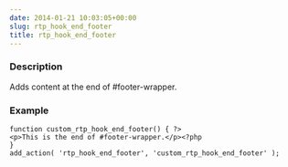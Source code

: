 ```yaml
---
date: 2014-01-21 10:03:05+00:00
slug: rtp_hook_end_footer
title: rtp_hook_end_footer
---
```


### Description


Adds content at the end of #footer-wrapper.


### Example



    
    function custom_rtp_hook_end_footer() { ?>
    <p>This is the end of #footer-wrapper.</p><?php
    }
    add_action( 'rtp_hook_end_footer', 'custom_rtp_hook_end_footer' );
